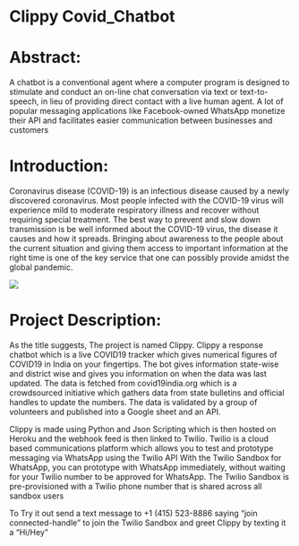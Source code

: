# Clippy Covid_Chatbot

# Abstract: 
A chatbot is a conventional agent where a computer program is designed to stimulate and conduct an on-line chat conversation via text or text-to-speech, in lieu of providing direct contact with a live human agent. A lot of popular messaging applications like Facebook-owned WhatsApp monetize their API and facilitates easier communication between businesses and customers

# Introduction:
Coronavirus disease (COVID-19) is an infectious disease caused by a newly discovered coronavirus. Most people infected with the COVID-19 virus will experience mild to moderate respiratory illness and recover without requiring special treatment. The best way to prevent and slow down transmission is be well informed about the COVID-19 virus, the disease it causes and how it spreads.
Bringing about awareness to the people about the current situation and giving them access to important information at the right time is one of the key service that one can possibly provide amidst the global pandemic. 





[<img src="https://user-images.githubusercontent.com/74399051/111632988-0c7dd600-881b-11eb-9a20-41ec10355cd3.png">](https://user-images.githubusercontent.com/74399051/111631057-fa9b3380-8818-11eb-993a-8491d88b3f09.mp4)






# Project Description: 

As the title suggests, The project is named Clippy. Clippy a response chatbot which is a live COVID19 tracker which gives numerical figures of COVID19 in India on your fingertips. The bot gives information state-wise and district wise and gives you information on when the data was last updated.
The data is fetched from covid19india.org which is a crowdsourced initiative which gathers data from state bulletins and official handles to update the numbers. The data is validated by a group of volunteers and published into a Google sheet and an API. 

Clippy is made using Python and Json Scripting which is then hosted on Heroku and the webhook feed is then linked to Twilio. Twilio is a cloud based communications platform which allows you to test and prototype messaging via WhatsApp using the Twilio API
With the Twilio Sandbox for WhatsApp, you can prototype with WhatsApp immediately, without waiting for your Twilio number to be approved for WhatsApp. The Twilio Sandbox is pre-provisioned with a Twilio phone number that is shared across all sandbox users

To Try it out send a text message to +1 (415) 523-8886 saying “join connected-handle” to join the Twilio Sandbox and greet Clippy by texting it a “Hi/Hey”
